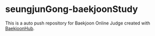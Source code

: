 # seungjunGong-baekjoonStudy
This is a auto push repository for Baekjoon Online Judge created with [BaekjoonHub](https://github.com/BaekjoonHub/BaekjoonHub).

